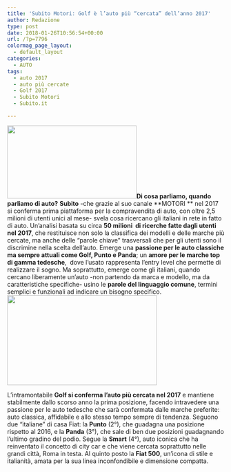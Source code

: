 ```yaml
---
title: 'Subito Motori: Golf è l’auto più “cercata” dell’anno 2017'
author: Redazione
type: post
date: 2018-01-26T10:56:54+00:00
url: /?p=7796
colormag_page_layout:
  - default_layout
categories:
  - AUTO
tags:
  - auto 2017
  - auto più cercate
  - Golf 2017
  - Subito Motori
  - Subito.it

---
```

**<img decoding="async" loading="lazy" class="size-medium wp-image-7798 alignleft" src="https://progressonline.it/wp-content/uploads/2018/01/volkswagen-golf-2017-dashboard-300x169.jpg" alt="" width="300" height="169" />Di cosa parliamo, quando parliamo di auto?** **Subito** -che grazie al suo canale **MOTORI ** nel 2017 si conferma prima piattaforma per la compravendita di auto, con oltre 2,5 milioni di utenti unici al mese- svela cosa ricercano gli italiani in rete in fatto di auto. Un’analisi basata su circa **50 milioni  di ricerche fatte dagli utenti nel 2017**, che restituisce non solo la classifica dei modelli e delle marche più cercate, ma anche delle “parole chiave” trasversali che per gli utenti sono il discrimine nella scelta dell’auto. Emerge una **passione per le auto classiche ma sempre attuali come Golf, Punto e Panda**; un **amore per le marche top di gamma tedesche**,  dove l’usato rappresenta l’entry level che permette di realizzare il sogno. Ma soprattutto, emerge come gli italiani, quando cercano liberamente un’auto -non partendo da marca e modello, ma da caratteristiche specifiche- usino le **parole del linguaggio comune**, termini semplici e funzionali ad indicare un bisogno specifico.<img decoding="async" loading="lazy" class=" wp-image-7799 alignright" src="https://progressonline.it/wp-content/uploads/2018/01/golf-300x169.jpg" alt="" width="347" height="208" />

L’intramontabile **Golf si conferma l’auto più cercata nel 2017** e mantiene stabilmente dallo scorso anno la prima posizione, facendo intravedere una passione per le auto tedesche che sarà confermata dalle marche preferite: auto classica, affidabile e allo stesso tempo sempre di tendenza. Seguono due “italiane” di casa Fiat: la **Punto** (2°), che guadagna una posizione rispetto al 2016, e la **Panda** (3°), che sale di ben due posizioni guadagnando l’ultimo gradino del podio. Segue la **Smart** (4°), auto iconica che ha reinventato il concetto di city car e che viene cercata soprattutto nelle grandi città, Roma in testa. Al quinto posto la **Fiat 500**, un’icona di stile e italianità, amata per la sua linea inconfondibile e dimensione compatta.